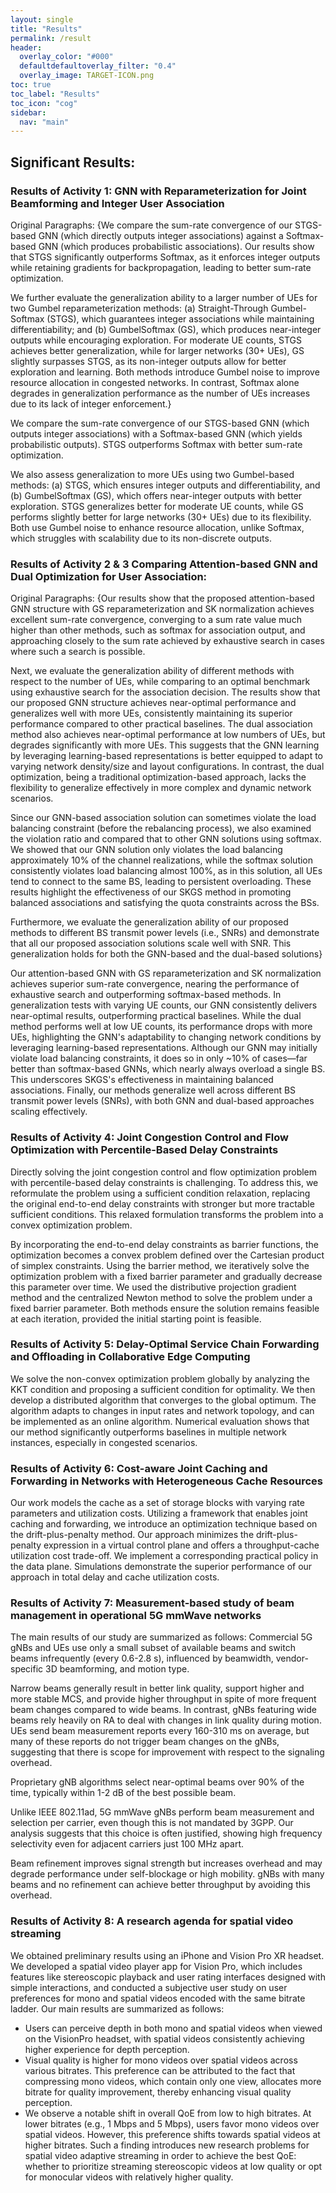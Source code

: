 ```yaml
---
layout: single
title: "Results"
permalink: /result
header:
  overlay_color: "#000"
  defaultdefaultoverlay_filter: "0.4"
  overlay_image: TARGET-ICON.png
toc: true
toc_label: "Results"
toc_icon: "cog"
sidebar:
  nav: "main"
---
```


## Significant Results: 


### Results of Activity 1: GNN with Reparameterization for Joint Beamforming and Integer User Association
Original Paragraphs: {We compare the sum-rate convergence of our STGS-based GNN (which directly outputs integer associations) against a Softmax-based GNN (which produces probabilistic associations). Our results show that STGS significantly outperforms Softmax, as it enforces integer outputs while retaining gradients for backpropagation, leading to better sum-rate optimization. 

We further evaluate the generalization ability to a larger number of UEs for two Gumbel reparameterization methods: (a) Straight-Through Gumbel-Softmax (STGS), which guarantees integer associations while maintaining differentiability; and (b) GumbelSoftmax (GS), which produces near-integer outputs while encouraging exploration. For moderate UE counts, STGS achieves better generalization, while for larger networks (30+ UEs), GS slightly surpasses STGS, as its non-integer outputs allow for better exploration and learning. Both methods introduce Gumbel noise to improve resource allocation in congested networks. In contrast, Softmax alone degrades in generalization performance as the number of UEs increases due to its lack of integer enforcement.}

We compare the sum-rate convergence of our STGS-based GNN (which outputs integer associations) with a Softmax-based GNN (which yields probabilistic outputs). STGS outperforms Softmax with better sum-rate optimization. 

We also assess generalization to more UEs using two Gumbel-based methods: (a) STGS, which ensures integer outputs and differentiability, and (b) GumbelSoftmax (GS), which offers near-integer outputs with better exploration. STGS generalizes better for moderate UE counts, while GS performs slightly better for large networks (30+ UEs) due to its flexibility. Both use Gumbel noise to enhance resource allocation, unlike Softmax, which struggles with scalability due to its non-discrete outputs.

### Results of Activity 2 & 3 Comparing Attention-based GNN and Dual Optimization for User Association:
Original Paragraphs: {Our results show that the proposed attention-based GNN structure with GS reparameterization and SK normalization achieves excellent sum-rate convergence, converging to a sum rate value much higher than other methods, such as softmax for association output, and approaching closely to the sum rate achieved by exhaustive search in cases where such a search is possible. 

Next, we evaluate the generalization ability of different methods with respect to the number of UEs, while comparing to an optimal benchmark using exhaustive search for the association decision. The results show that our proposed GNN structure achieves near-optimal performance and generalizes well with more UEs, consistently maintaining its superior performance compared to other practical baselines. The dual association method also achieves near-optimal performance at low numbers of UEs, but degrades significantly with more UEs. This suggests that the GNN learning by leveraging learning-based representations is better equipped to adapt to varying network density/size and layout configurations. In contrast, the dual optimization, being a traditional optimization-based approach, lacks the flexibility to generalize effectively in more complex and dynamic network scenarios. 

Since our GNN-based association solution can sometimes violate the load balancing constraint (before the rebalancing process), we also examined the violation ratio and compared that to other GNN solutions using softmax. We showed that our GNN solution only violates the load balancing approximately 10% of the channel realizations, while the softmax solution consistently violates load balancing almost 100%, as in this solution, all UEs tend to connect to the same BS, leading to persistent overloading. These results highlight the effectiveness of our SKGS method in promoting balanced associations and satisfying the quota constraints across the BSs. 

Furthermore, we evaluate the generalization ability of our proposed methods to different BS transmit power levels (i.e., SNRs) and demonstrate that all our proposed association solutions scale well with SNR. This generalization holds for both the GNN-based and the dual-based solutions}

Our attention-based GNN with GS reparameterization and SK normalization achieves superior sum-rate convergence, nearing the performance of exhaustive search and outperforming softmax-based methods. In generalization tests with varying UE counts, our GNN consistently delivers near-optimal results, outperforming practical baselines. While the dual method performs well at low UE counts, its performance drops with more UEs, highlighting the GNN's adaptability to changing network conditions by leveraging learning-based representations. Although our GNN may initially violate load balancing constraints, it does so in only ~10% of cases—far better than softmax-based GNNs, which nearly always overload a single BS. This underscores SKGS's effectiveness in maintaining balanced associations. Finally, our methods generalize well across different BS transmit power levels (SNRs), with both GNN and dual-based approaches scaling effectively.

### Results of Activity 4:  Joint Congestion Control and Flow Optimization with Percentile-Based Delay Constraints
Directly solving the joint congestion control and flow optimization problem with percentile-based delay constraints is challenging. To address this, we reformulate the problem using a sufficient condition relaxation, replacing the original end-to-end delay constraints with stronger but more tractable sufficient conditions. This relaxed formulation transforms the problem into a convex optimization problem.

By incorporating the end-to-end delay constraints as barrier functions, the optimization becomes a convex problem defined over the Cartesian product of simplex constraints. Using the barrier method, we iteratively solve the optimization problem with a fixed barrier parameter and gradually decrease this parameter over time. We used the distributive projection gradient method and the centralized Newton method to solve the problem under a fixed barrier parameter. Both methods ensure the solution remains feasible at each iteration, provided the initial starting point is feasible.

### Results of Activity 5: Delay-Optimal Service Chain Forwarding and Offloading in Collaborative Edge Computing
We solve the non-convex optimization problem globally by analyzing the KKT condition and proposing a sufficient condition for optimality. We then develop a distributed algorithm that converges to the global optimum. The algorithm adapts to changes in input rates and network topology, and can be implemented as an online algorithm. Numerical evaluation shows that our method significantly outperforms baselines in multiple network instances, especially in congested scenarios.

### Results of Activity 6: Cost-aware Joint Caching and Forwarding in Networks with Heterogeneous Cache Resources 
Our work models the cache as a set of storage blocks with varying rate parameters and utilization costs. Utilizing a framework that enables joint caching and forwarding, we introduce an optimization technique based on the drift-plus-penalty method. Our approach minimizes the drift-plus-penalty expression in a virtual control plane and offers a throughput-cache utilization cost trade-off. We implement a corresponding practical policy in the data plane. Simulations demonstrate the superior performance of our approach in total delay and cache utilization costs.

### Results of Activity 7: Measurement-based study of beam management in operational 5G mmWave networks  
The main results of our study are summarized as follows: 
Commercial 5G gNBs and UEs use only a small subset of available beams and switch beams infrequently (every 0.6-2.8 s), influenced by beamwidth, vendor-specific 3D beamforming, and motion type.

Narrow beams generally result in better link quality, support higher and more stable MCS, and provide higher throughput in spite of more frequent beam changes compared to wide beams. In contrast, gNBs featuring wide beams rely heavily on RA to deal with changes in link quality during motion.
UEs send beam measurement reports every 160-310 ms on average, but many of these reports do not trigger beam changes on the gNBs, suggesting that there is scope for improvement with respect to the signaling overhead.

Proprietary gNB algorithms select near-optimal beams over 90% of the time, typically within 1-2 dB of the best possible beam.


Unlike IEEE 802.11ad, 5G mmWave gNBs perform beam measurement and selection per carrier,  even though this is not mandated by 3GPP. Our analysis suggests that this choice is often justified, showing high frequency selectivity even for adjacent carriers just 100 MHz apart.


Beam refinement improves signal strength but increases overhead and may degrade performance under self-blockage or high mobility. gNBs with many beams and no refinement can achieve better throughput by avoiding this overhead.

### Results of Activity 8: A research agenda for spatial video streaming
 We obtained preliminary results using an iPhone and Vision Pro XR headset. We developed a spatial video player app for Vision Pro, which includes features like stereoscopic playback and user rating interfaces designed with simple interactions, and conducted a subjective user study on user preferences for mono and spatial videos encoded with the same bitrate ladder. Our main results are summarized as follows:
- Users can perceive depth in both mono and spatial videos when viewed on the VisionPro headset, with spatial videos consistently achieving higher experience for depth perception. 
- Visual quality is higher for mono videos over spatial videos across various bitrates. This preference can be attributed to the fact that compressing mono videos, which contain only one view, allocates more bitrate for quality improvement, thereby enhancing visual quality perception. 
- We observe a notable shift in overall QoE from low to high bitrates. At lower bitrates (e.g., 1 Mbps and 5 Mbps), users favor mono videos over spatial videos. However, this preference shifts towards spatial videos at higher bitrates. Such a finding introduces new research problems for spatial video adaptive streaming in order to achieve the best QoE: whether to prioritize streaming stereoscopic videos at low quality or opt for monocular videos with relatively higher quality.

